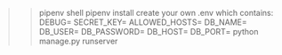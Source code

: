 >> pipenv shell
>> pipenv install
create your own .env which contains:
DEBUG=
SECRET_KEY=
ALLOWED_HOSTS=
DB_NAME=
DB_USER=
DB_PASSWORD=
DB_HOST=
DB_PORT=
>> python manage.py runserver